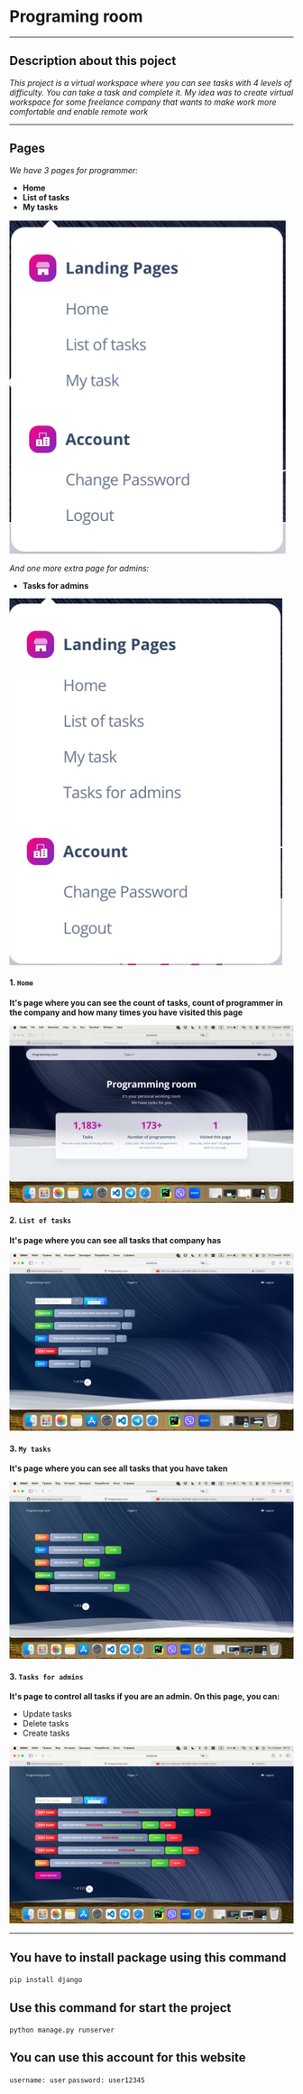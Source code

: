 # Programing room 
___
## Description about this poject

 *This project is a virtual workspace where you can see tasks with 4 levels of difficulty. You can take a task and complete it. My idea was to create virtual workspace for some freelance company that wants to make work more comfortable and enable remote work*
___
## Pages
 *We have 3 pages for programmer:*
 + **Home** 
 + **List of tasks**
 + **My tasks**
  
  ![Alt text](photos_for_README/D2901E0E-D2A4-4180-BF23-543D145BF693-1.jpeg)  
   
*And one more extra page for admins:*    
+ **Tasks for admins**


![Alt text](photos_for_README/4C7988FF-C9A5-4594-A548-8B2F9015FBD9.jpeg)
#### 1. `Home`

   **It's page where you can see the count of tasks, count of programmer in the company and how many times you have visited this page**

![Alt text](photos_for_README/15587A72-7324-435D-8E82-CEA71CB56DE0.jpeg)

#### 2. `List of tasks`

   **It's page where you can see all tasks that company has**

![Alt text](photos_for_README/876F0641-C88D-4049-AC69-12EF7A33CF99.jpeg)   

#### 3. `My tasks`

   **It's page where you can see all tasks that you have taken**

![Alt text](photos_for_README/E4F06F2B-5BD3-40D4-8CCA-A0D2E1E6659C.jpeg)   

#### 3. `Tasks for admins`

   **It's page to control all tasks if you are an admin. On this page, you can:**
   + Update tasks
   + Delete tasks
   + Create tasks
  
![Alt text](photos_for_README/B7948DC3-CE2D-4F6D-8A85-A04663EA358A.jpeg)

___
## You have to install package using this command
`pip install django`

## Use this command for start the project 
`python manage.py runserver`

## You can use this account for this website
`username: user` 
`password: user12345`